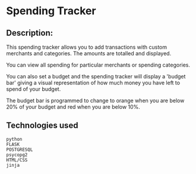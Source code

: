 # Spending Tracker 

## Description: 
This spending tracker allows you to add transactions with custom merchants and categories. The amounts are totalled and displayed. 

You can view all spending for particular merchants or spending categories.

You can also set a budget and the spending tracker will display a 'budget bar' giving a visual representation of how much money you have left to spend of your budget. 

The budget bar is programmed to change to orange when you are below 20% of your budget and red when you are below 10%. 

## Technologies used


    python
    FLASK
    POSTGRESQL
    psycopg2
    HTML/CSS
    jinja


